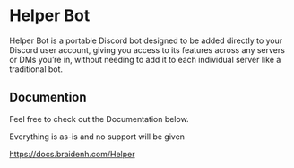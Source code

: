 # Helper Bot

Helper Bot is a portable Discord bot designed to be added directly to your Discord user account, giving you access to its features across any servers or DMs you’re in, without needing to add it to each individual server like a traditional bot.

## Documention
Feel free to check out the Documentation below. 

Everything is as-is and no support will be given

https://docs.braidenh.com/Helper
